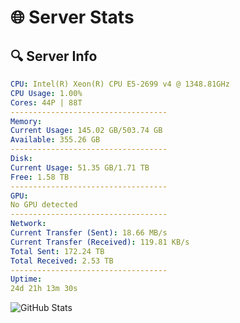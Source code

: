 # 🌐 Server Stats
## 🔍 Server Info
```yaml
CPU: Intel(R) Xeon(R) CPU E5-2699 v4 @ 1348.81GHz
CPU Usage: 1.00%
Cores: 44P | 88T
-----------------------------------
Memory:
Current Usage: 145.02 GB/503.74 GB
Available: 355.26 GB
-----------------------------------
Disk:
Current Usage: 51.35 GB/1.71 TB
Free: 1.58 TB
-----------------------------------
GPU:
No GPU detected
-----------------------------------
Network:
Current Transfer (Sent): 18.66 MB/s
Current Transfer (Received): 119.81 KB/s
Total Sent: 172.24 TB
Total Received: 2.53 TB
-----------------------------------
Uptime:
24d 21h 13m 30s
```
![GitHub Stats](https://img.shields.io/badge/Updated-2025-03-04_19:56:48-blue)